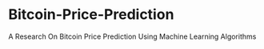 # Bitcoin-Price-Prediction
A Research On Bitcoin Price Prediction Using Machine Learning Algorithms
